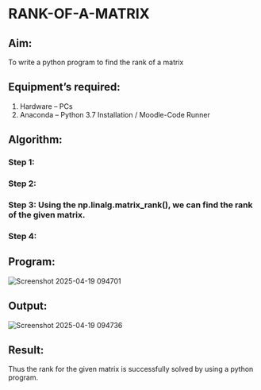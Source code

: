 # RANK-OF-A-MATRIX
## Aim:
To write a python program to find the rank of a matrix
## Equipment’s required:
1. 	Hardware – PCs
2. 	Anaconda – Python 3.7 Installation / Moodle-Code Runner
## Algorithm:
### Step 1: 
### Step 2: 
### Step 3: Using the np.linalg.matrix_rank(), we can find the rank of the given matrix.
### Step 4: 
## Program:
![Screenshot 2025-04-19 094701](https://github.com/user-attachments/assets/231a54fd-451f-4902-a113-0fa1f2dad9b1)

## Output:
![Screenshot 2025-04-19 094736](https://github.com/user-attachments/assets/4aa3fcf3-b265-4522-a197-dd1e22abfa03)

## Result:
Thus the rank for the given matrix is successfully solved by  using a python program.


